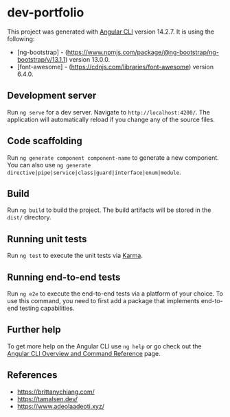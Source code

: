 # dev-portfolio

This project was generated with [Angular CLI](https://github.com/angular/angular-cli) version 14.2.7.
It is using the following:

- [ng-bootstrap] - (https://www.npmjs.com/package/@ng-bootstrap/ng-bootstrap/v/13.1.1) version 13.0.0.
- [font-awesome] - (https://cdnjs.com/libraries/font-awesome) version 6.4.0.

## Development server

Run `ng serve` for a dev server. Navigate to `http://localhost:4200/`. The application will automatically reload if you change any of the source files.

## Code scaffolding

Run `ng generate component component-name` to generate a new component. You can also use `ng generate directive|pipe|service|class|guard|interface|enum|module`.

## Build

Run `ng build` to build the project. The build artifacts will be stored in the `dist/` directory.

## Running unit tests

Run `ng test` to execute the unit tests via [Karma](https://karma-runner.github.io).

## Running end-to-end tests

Run `ng e2e` to execute the end-to-end tests via a platform of your choice. To use this command, you need to first add a package that implements end-to-end testing capabilities.

## Further help

To get more help on the Angular CLI use `ng help` or go check out the [Angular CLI Overview and Command Reference](https://angular.io/cli) page.

## References

- https://brittanychiang.com/
- https://tamalsen.dev/
- https://www.adeolaadeoti.xyz/
